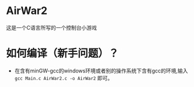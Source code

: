 # AirWar2
这是一个C语言所写的一个控制台小游戏
# 如何编译（新手问题）？
  * 在含有minGW-gcc的windows环境或者别的操作系统下含有gcc的环境,输入`gcc Main.c AirWar2.c -o AirWar2` 即可。
